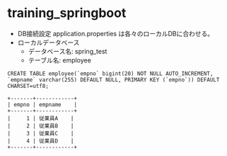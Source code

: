 # training_springboot

- DB接続設定 application.properties は各々のローカルDBに合わせる。
- ローカルデータベース
    - データベース名: spring_test
    - テーブル名: employee

```
CREATE TABLE employee(`empno` bigint(20) NOT NULL AUTO_INCREMENT, `empname` varchar(255) DEFAULT NULL, PRIMARY KEY (`empno`)) DEFAULT CHARSET=utf8;
```
```
+-------+------------+
| empno | empname    |
+-------+------------+
|     1 | 従業員A    |
|     2 | 従業員B    |
|     3 | 従業員C    |
|     4 | 従業員D    |
+-------+------------+
```
